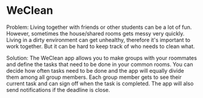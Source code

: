 # WeClean

Problem: 
Living together with friends or other students can be a lot of fun. 
However, sometimes the house/shared rooms gets messy very quickly.
Living in a dirty environment can get unhealthy, therefore it's important to work together.
But it can be hard to keep track of who needs to clean what.

Solution:
The WeClean app allows you to make groups with your roommates and define the tasks that need to be done in your common rooms. 
You can decide how often tasks need to be done and the app will equally divide them among all group members.
Each group member gets to see their current task and can sign off when the task is completed.
The app will also send notifications if the deadline is close. 

